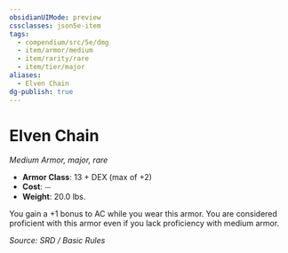 ```yaml
---
obsidianUIMode: preview
cssclasses: json5e-item
tags:
  - compendium/src/5e/dmg
  - item/armor/medium
  - item/rarity/rare
  - item/tier/major
aliases:
  - Elven Chain
dg-publish: true
---
```

# Elven Chain
*Medium Armor, major, rare*  

- **Armor Class**: 13 + DEX (max of +2)
- **Cost**: ⏤
- **Weight**: 20.0 lbs.

You gain a +1 bonus to AC while you wear this armor. You are considered proficient with this armor even if you lack proficiency with medium armor.

*Source: SRD / Basic Rules*